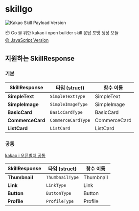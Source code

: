 # skillgo
![Kakao Skill Payload Version](http://img.shields.io/badge/Kakao%20SkillPayload%20Version-v2-yellow?style=flat-square&)

📦 Go 을 위한 kakao i open builder skill 응답 포맷 생성 모듈  
[🟡 JavaScript Version](https://github.com/cjaewon/kakaoEmbed)

## 지원하는 SkillResponse

### 기본

| SkillResponse | 타입 (struct) | 함수 이름 |
| - | - | - |
| **SimpleText** | `SimpleTextType` | SimpleText |
| **SimpleImage** | `SimpleImageType` | SimpleImage |
| **BasicCard** | `BasicCardType` | BasicCard |
| **CommerceCard** | `CommerceCardType` | CommerceCard |
| **ListCard** | `ListCard` | ListCard

### 공통
[kakao i 오픈빌더 공통](https://i.kakao.com/docs/skill-response-format#%EA%B3%B5%ED%86%B5)

| SkillResponse | 타입 (struct) | 함수 이름 |
| - | - | - |
| **Thumbnail** | `ThumbnailType` | Thumbnail |
| **Link** | `LinkType` | Link |
| **Button** | `ButtonType` | Button |
| **Profile** | `ProfileType` | Profile |
